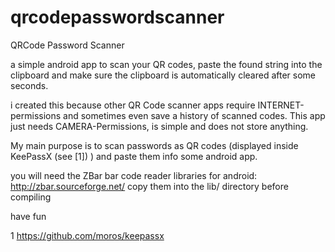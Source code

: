qrcodepasswordscanner
=====================

QRCode Password Scanner

a simple android app to scan your QR codes, paste the found string into the clipboard and make sure the clipboard is automatically cleared after some seconds.

i created this because other QR Code scanner apps require INTERNET-permissions and sometimes even save a history
of scanned codes. This app just needs CAMERA-Permissions, is simple and does not store anything.

My main purpose is to scan passwords as QR codes (displayed inside KeePassX (see [1]) ) and paste them info some android app.

you will need the ZBar bar code reader libraries for android: http://zbar.sourceforge.net/
copy them into the lib/ directory before compiling

have fun

1 https://github.com/moros/keepassx

